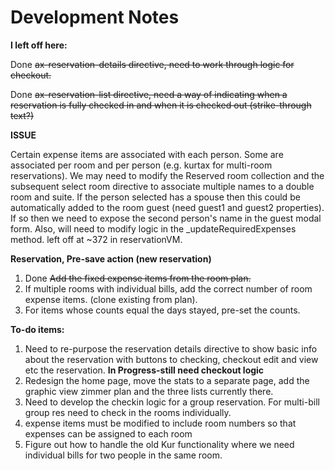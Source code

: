 Development Notes
=================

**I left off here:**

  Done ~~ax-reservation-details directive, need to work through logic for checkout.~~

  Done ~~ax-reservation-list directive, need a way of indicating when a reservation is fully checked in and when it is checked out (strike-through text?)~~

**ISSUE**

Certain expense items are associated with each person. Some are associated per room and per person (e.g. kurtax for
multi-room reservations). We may need to modify the Reserved room collection and the subsequent select room directive to
associate multiple names to a double room and suite. If the person selected has a spouse then this could be
automatically added to the room guest (need guest1 and guest2 properties).
If so then we need to expose the second person's name in the guest modal form. Also, will need to modify logic in
the _updateRequiredExpenses method. left off at ~372 in reservationVM.

**Reservation, Pre-save action (new reservation)**

  1. Done ~~Add the fixed expense items from the room plan.~~
  2. If multiple rooms with individual bills, add the correct number of room expense items. (clone existing from plan).
  3. For items whose counts equal the days stayed, pre-set the counts.

 **To-do items:**

 1. Need to re-purpose the reservation details directive to show basic info about the reservation with buttons
    to checking, checkout edit and view etc the reservation. **In Progress-still need checkout logic**
 2. Redesign the home page, move the stats to a separate page, add the graphic view zimmer plan and the three lists
    currently there.
 3. Need to develop the checkin logic for a group reservation. For multi-bill group res need to check in the rooms
    individually.
 4. expense items must be modified to include room numbers so that expenses can be assigned to each room
 5. Figure out how to handle the old Kur functionality where we need individual bills for two people in the same room.

